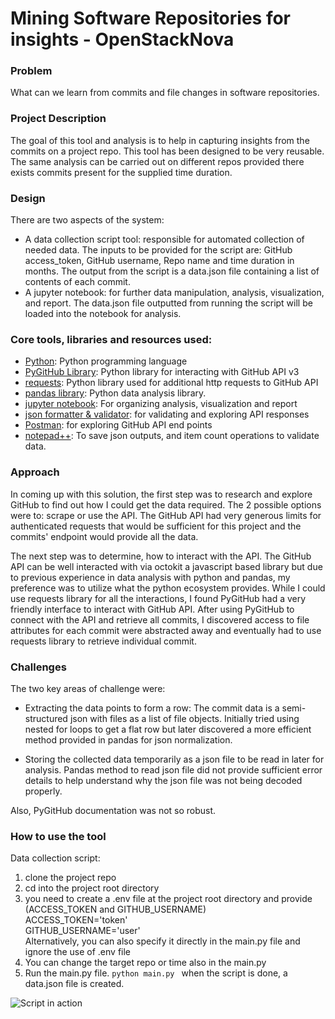 # Mining Software Repositories for insights - OpenStackNova

### Problem
What can we learn from commits and file changes in software repositories.

### Project Description
The goal of this tool and analysis is to help in capturing insights from the commits on a project repo. 
This tool has been designed to be very reusable. The same analysis can be carried out on different repos
provided there exists commits present for the supplied time duration. 

### Design
There are two aspects of the system: 
* A data collection script tool: responsible for automated collection of needed data. The inputs to be provided for the 
script are: GitHub access_token, GitHub username, Repo name and time duration in months. The output from the script is a
data.json file containing a list of contents of each commit.
* A jupyter notebook: for further data manipulation, analysis, visualization, and report. The data.json file outputted 
from running the script will be loaded into the notebook for analysis.

### Core tools, libraries and resources used:
* [Python](https://www.python.org): Python programming language
* [PyGitHub Library](https://pygithub.readthedocs.io/en/latest/introduction.html): Python library for interacting with GitHub API v3
* [requests](https://docs.python-requests.org/en/latest): Python library used for additional http requests to GitHub API
* [pandas library](https://pandas.pydata.org): Python data analysis library.
* [jupyter notebook](https://jupyter.org): For organizing analysis, visualization and report
* [json formatter & validator](https://jsonformatter.curiousconcept.com): for validating and exploring API responses
* [Postman](https://www.postman.com): for exploring GitHub API end points
* [notepad++](https://notepad-plus-plus.org): To save json outputs, and item count operations to validate data.

### Approach
In coming up with this solution, the first step was to research and explore GitHub to find out how I could get the data 
required. The 2 possible options were to: scrape or use the API. The GitHub API had very generous limits for
authenticated requests that would be sufficient for this project and the commits' endpoint would provide all the data.

The next step was to determine, how to interact with the API. The GitHub API can be well interacted with via octokit a
javascript based library but due to previous experience in data analysis with python and pandas, my preference was to 
utilize what the python ecosystem provides. While I could use requests library for all the interactions, I found 
PyGitHub had a very friendly interface to interact with GitHub API. After using PyGitHub to connect with the API and 
retrieve all commits, I discovered access to file attributes for each commit were abstracted away and eventually had to 
use requests library to retrieve individual commit.

### Challenges
The two key areas of challenge were:
* Extracting the data points to form a row: The commit data is a semi-structured json with files as a list of file 
objects. Initially tried using nested for loops to get a flat row but later discovered a more efficient method provided 
in pandas for json normalization.

* Storing the collected data temporarily as a json file to be read in later for analysis. Pandas method to read json
file did not provide sufficient error details to help understand why the json file was not being decoded properly.

Also, PyGitHub documentation was not so robust.

### How to use the tool
Data collection script:
1. clone the project repo
2. cd into the project root directory
3. you need to create a .env file at the project root directory and provide (ACCESS_TOKEN and GITHUB_USERNAME) <br>
   ACCESS_TOKEN='token' <br>
   GITHUB_USERNAME='user' <br>
   Alternatively, you can also specify it directly in the main.py file and ignore the use of .env file
4. You can change the target repo or time also in the main.py
5. Run the main.py file. 
       ```
       python main.py 
       ```
   when the script is done, a data.json file is created. <br>


![Script in action](images/script_in_action.gif)